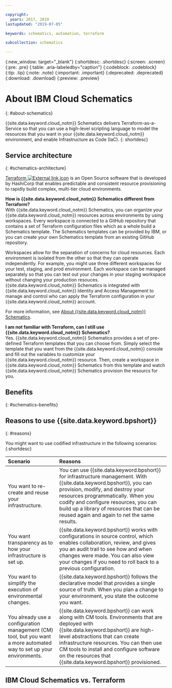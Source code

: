 ```yaml
---

copyright:
  years: 2017, 2019
lastupdated: "2019-07-05"

keywords: schematics, automation, terraform

subcollection: schematics

---
```


{:new_window: target="_blank"}
{:shortdesc: .shortdesc}
{:screen: .screen}
{:pre: .pre}
{:table: .aria-labeledby="caption"}
{:codeblock: .codeblock}
{:tip: .tip}
{:note: .note}
{:important: .important}
{:deprecated: .deprecated}
{:download: .download}
{:preview: .preview}

# About IBM Cloud Schematics
{: #about-schematics}

{{site.data.keyword.cloud_notm}} Schematics delivers Terraform-as-a-Service so that you can use a high-level scripting language to model the resources that you want in your {{site.data.keyword.cloud_notm}} environment, and enable Infrastructure as Code (IaC). 
{: shortdesc}

## Service architecture
{: #schematics-architecture}

[Terraform ![External link icon](../icons/launch-glyph.svg "External link icon")](https://www.terraform.io/) is an Open Source software that is developed by HashiCorp that enables predictable and consistent resource provisioning to rapidly build complex, multi-tier cloud environments.

**How is {{site.data.keyword.cloud_notm}} Schematics different from Terraform?** </br>
With {{site.data.keyword.cloud_notm}} Schematics, you can organize your {{site.data.keyword.cloud_notm}} resources across environments by using workspaces. Every workspace is connected to a GitHub repository that contains a set of Terraform configuration files which as a whole build a Schematics template. The Schematics templates can be provided by IBM, or you can create your own Schematics template from an existing GitHub repository. 

Workspaces allow for the separation of concerns for cloud resources. Each environment is isolated from the other so that they can operate independently. For example, you might use three different workspaces for your test, staging, and prod environment. Each workspace can be managed separately so that you can test out your changes in your staging workspace without changing your production resouces. {{site.data.keyword.cloud_notm}} Schematics is integrated with {{site.data.keyword.cloud_notm}} Identity and Access Management to manage and control who can apply the Terraform configuration in your {{site.data.keyword.cloud_notm}} account. 

For more information, see [About {{site.data.keyword.cloud_notm}} Schematics](/docs/schematics?topic=schematics-about). 

**I am not familiar with Terraform, can I still use {{site.data.keyword.cloud_notm}} Schematics?** </br>
Yes. {{site.data.keyword.cloud_notm}} Schematics provides a set of pre-defined Terraform templates that you can choose from. Simply select the template that you want from the {{site.data.keyword.cloud_notm}} console and fill out the variables to customize your {{site.data.keyword.cloud_notm}} resource. Then, create a workspace in {{site.data.keyword.cloud_notm}} Schematics from this template and watch {{site.data.keyword.cloud_notm}} Schematics provision the resourcs for you. 

## Benefits
{: #schematics-benefits}

## Reasons to use {{site.data.keyword.bpshort}}
{: #reasons}

You might want to use codified infrastructure in the following scenarios:
{:shortdesc}

| Scenario     | Reasons    |
| :------------- | :------------- |
| You want to re-create and reuse your infrastructure. | You can use {{site.data.keyword.bpshort}} for infrastructure management. With {{site.data.keyword.bpshort}}, you can provision, modify, and destroy your resources programmatically. When you codify and configure resources, you can build up a library of resources that can be reused again and again to net the same results.|
| You want transparency as to how your infrastructure is set up. | {{site.data.keyword.bpshort}} works with configurations in source control, which enables collaboration, review, and gives you an audit trail to see how and when changes were made. You can also view your changes if you need to roll back to a previous configuration. |
| You want to simplify the execution of environmental changes. | {{site.data.keyword.bpshort}} follows the declarative model that provides a single source of truth. When you plan a change to your environment, you state the outcome you want. |
| You already use a configuration management (CM) tool, but you want a more automated way to set up your environments. | {{site.data.keyword.bpshort}} can work along with CM tools. Environments that are deployed with {{site.data.keyword.bpshort}} are high-level abstractions that can create infrastructure resources. You can then use CM tools to install and configure software on the resources that {{site.data.keyword.bpshort}} provisioned.  


## IBM Cloud Schematics vs. Terraform
